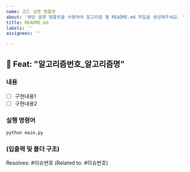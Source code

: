 ```yaml
---
name: 코드 설명 템플릿
about: '해당 설명 템플릿을 사용하여 알고리즘 별 README.md 파일을 생성해주세요. '
title: README.md
labels: ''
assignees: ''

---
```


## :tada: Feat: "알고리즘번호_알고리즘명"

### 내용 
- [ ] 구현내용1
- [ ] 구현내용2

### 실행 명령어
```sh
python main.py
```

### (입출력 및 폴더 구조) 

Resolves: #이슈번호 (Related to: #이슈번호)
